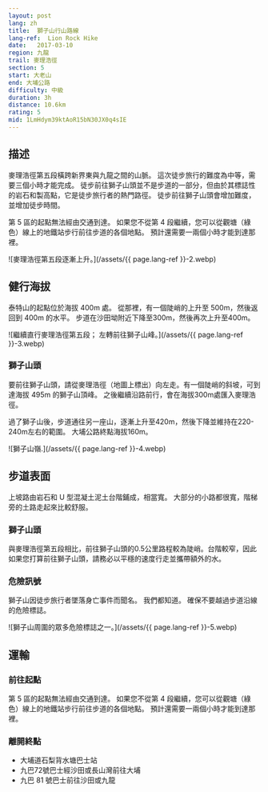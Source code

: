 ```yaml
---
layout: post
lang: zh
title:  獅子山行山路線
lang-ref:  Lion Rock Hike
date:   2017-03-10
region: 九龍
trail: 麥理浩徑
section: 5
start: 大老山
end: 大埔公路
difficulty: 中級
duration: 3h
distance: 10.6km
rating: 5
mid: 1LmHdym39ktAoR15bN30JX0q4sIE
---
```

## 描述

麥理浩徑第五段橫跨新界東與九龍之間的山脈。 這次徒步旅行的難度為中等，需要三個小時才能完成。 徒步前往獅子山頭並不是步道的一部分，但由於其標誌性的岩石和製高點，它是徒步旅行者的熱門路徑。 徒步前往獅子山頭會增加難度，並增加徒步時間。

第 5 區的起點無法經由交通到達。 如果您不從第 4 段繼續，您可以從觀塘（綠色）線上的地鐵站步行前往步道的各個地點。 預計還需要一兩個小時才能到達那裡。 

![麥理浩徑第五段逐漸上升。](/assets/{{ page.lang-ref }}-2.webp)

## 健行海拔

泰特山的起點位於海拔 400m 處。 從那裡，有一個陡峭的上升至 500m，然後返回到 400m 的水平。 步道在沙田坳附近下降至300m，然後再次上升至400m。

![繼續直行麥理浩徑第五段； 左轉前往獅子山峰。](/assets/{{ page.lang-ref }}-3.webp)

### 獅子山頭
要前往獅子山頭，請從麥理浩徑（地圖上標出）向左走。有一個陡峭的斜坡，可到達海拔 495m 的獅子山頂峰。 之後繼續沿路前行，會在海拔300m處匯入麥理浩徑。

過了獅子山後，步道通往另一座山，逐漸上升至420m，然後下降並維持在220-240m左右的範圍。 大埔公路終點海拔160m。

![獅子山嶺.](/assets/{{ page.lang-ref }}-4.webp)

## 步道表面

上坡路由岩石和 U 型混凝土泥土台階鋪成，相當寬。 大部分的小路都很寬，階梯旁的土路走起來比較舒服。

### 獅子山頭
與麥理浩徑第五段相比，前往獅子山頭的0.5公里路程較為陡峭。台階較窄，因此如果您打算前往獅子山頭，請務必以平穩的速度行走並攜帶額外的水。

### 危險訊號
獅子山因徒步旅行者墜落身亡事件而聞名。 我們都知道。 確保不要越過步道沿線的危險標誌。

![獅子山周圍的眾多危險標誌之一。](/assets/{{ page.lang-ref }}-5.webp)

## 運輸

### 前往起點

第 5 區的起點無法經由交通到達。 如果您不從第 4 段繼續，您可以從觀塘（綠色）線上的地鐵站步行前往步道的各個地點。 預計還需要一兩個小時才能到達那裡。 

### 離開終點

- 大埔道石梨背水塘巴士站
- 九巴72號巴士經沙田或長山灣前往大埔
- 九巴 81 號巴士前往沙田或九龍